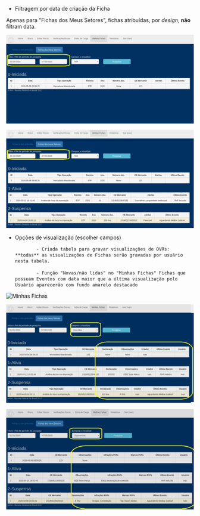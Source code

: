 * Filtragem por data de criação da Ficha 

Apenas para "Fichas dos Meus Setores", fichas atribuídas, por *design*, **não** filtram data.


![Minhas Fichas](../images/minhasfichas1.png)

![Minhas Fichas](../images/minhasfichas2.png)

* Opções de visualização (escolher campos)

              - Criada tabela para gravar visualizações de OVRs: **todas** as visualizações de Fichas serão gravadas por usuário nesta tabela.

              - Função "Novas/não lidas" no "Minhas Fichas" Fichas que possuam Eventos com data maior que a última visualização pelo Usuário aparecerão com fundo amarelo destacado


![Minhas Fichas](../images/minhasfichas_FMA.png)

![Minhas Fichas](../images/minhasfichas_Descritivo.png)

![Minhas Fichas](../images/minhasfichas_Ocorrencias.png)
